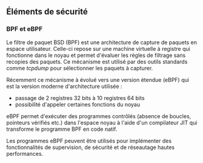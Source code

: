 ## Éléments de sécurité

### BPF et eBPF

Le filtre de paquet BSD (BPF) est une architecture de capture de paquets en espace utilisateur. Celle-ci repose sur une machine
virtuelle à registre qui fonctionne dans le noyau et permet d'évaluer les règles de filtrage sans recopies des paquets. Ce
mécanisme est utilisé par des outils standards comme *tcpdump* pour sélectionner les paquets à capturer.

Récemment ce mécanisme à évolué vers une version étendue (eBPF) qui est la version moderne d'architecture utilisée : 

* passage de 2 registres 32 bits à 10 registres 64 bits
* possibilité d'appeler certaines fonctions du noyau

eBPF permet d'exécuter des programmes contrôlés (absence de boucles, pointeurs vérifiés etc.) dans l'espace noyau à l'aide d'un
compilateur JIT qui transforme le programme BPF en code natif.

Les programmes eBPF peuvent être utilisés pour implémenter des fonctionnalités de supervision, de sécurité et de réseautage
hautes performances.
